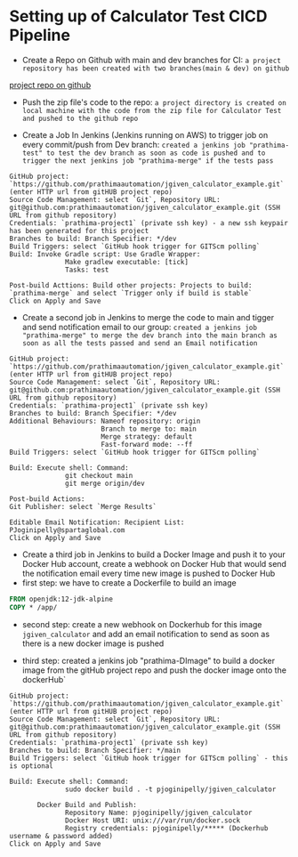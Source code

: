 # Setting up of Calculator Test CICD Pipeline
-	Create a Repo on  Github with main and dev branches for CI:
`a project repository has been created with two branches(main & dev) on github`

[project repo on github](https://github.com/prathimaautomation/jgiven_calculator_example)

-	Push the zip file's code to the repo: 
 `a project directory is created on local machine with the code from the zip file for Calculator Test and pushed to the github repo`

-	Create a Job In Jenkins (Jenkins running on AWS) to trigger job on every commit/push from Dev branch:
 `created a jenkins job "prathima-test" to test the dev branch as soon as code is pushed and to trigger the next jenkins job "prathima-merge" if the tests pass`
```prathima-test
GitHub project: `https://github.com/prathimaautomation/jgiven_calculator_example.git` (enter HTTP url from gitHUB project repo)
Source Code Management: select `Git`, Repository URL: git@github.com:prathimaautomation/jgiven_calculator_example.git (SSH URL from github repository)
Credentials: `prathima-project1` (private ssh key) - a new ssh keypair has been generated for this project
Branches to build: Branch Specifier: */dev
Build Triggers: select `GitHub hook trigger for GITScm polling`
Build: Invoke Gradle script: Use Gradle Wrapper:
              Make gradlew executable: [tick]
              Tasks: test
              
Post-build Acttions: Build other projects: Projects to build: `prathima-merge` and select `Trigger only if build is stable`
Click on Apply and Save
```
-	Create a second job in Jenkins to merge the code to main and tigger and send notification email to our group: 
`created a jenkins job "prathima-merge" to merge the dev branch into the main branch as soon as all the tests passed and send an Email notification`
```prathima-merge
GitHub project: `https://github.com/prathimaautomation/jgiven_calculator_example.git` (enter HTTP url from gitHUB project repo)
Source Code Management: select `Git`, Repository URL: git@github.com:prathimaautomation/jgiven_calculator_example.git (SSH URL from github repository)
Credentials: `prathima-project1` (private ssh key)
Branches to build: Branch Specifier: */dev
Additional Behaviours: Nameof repository: origin
                       Branch to merge to: main
                       Merge strategy: default
                       Fast-forward mode: --ff
Build Triggers: select `GitHub hook trigger for GITScm polling`

Build: Execute shell: Command:
              git checkout main
              git merge origin/dev
        
Post-build Actions: 
Git Publisher: select `Merge Results` 

Editable Email Notification: Recipient List: PJoginipelly@spartaglobal.com
Click on Apply and Save
```
- Create a third job in Jenkins to build a Docker Image and push it to your Docker Hub account, create a webhook on Docker Hub that would send the notification email every time new image is pushed to Docker Hub
- first step: we have to create a Dockerfile to build an image
```Dockerfile
FROM openjdk:12-jdk-alpine
COPY * /app/
```
- second step: create a new webhook on Dockerhub for this image `jgiven_calculator` and add an email notification to send as soon as there is a new docker image is pushed

- third step: created a jenkins job "prathima-DImage" to build a docker image from the gitHub project repo and push the docker image onto the dockerHub`
```prathima-DImage
GitHub project: `https://github.com/prathimaautomation/jgiven_calculator_example.git` (enter HTTP url from gitHUB project repo)
Source Code Management: select `Git`, Repository URL: git@github.com:prathimaautomation/jgiven_calculator_example.git (SSH URL from github repository)
Credentials: `prathima-project1` (private ssh key)
Branches to build: Branch Specifier: */main
Build Triggers: select `GitHub hook trigger for GITScm polling` - this is optional

Build: Execute shell: Command:
              sudo docker build . -t pjoginipelly/jgiven_calculator
       
       Docker Build and Publish:
              Repository Name: pjoginipelly/jgiven_calculator
              Docker Host URI: unix:///var/run/docker.sock
              Registry credentials: pjoginipelly/***** (Dockerhub username & password added)
Click on Apply and Save
```